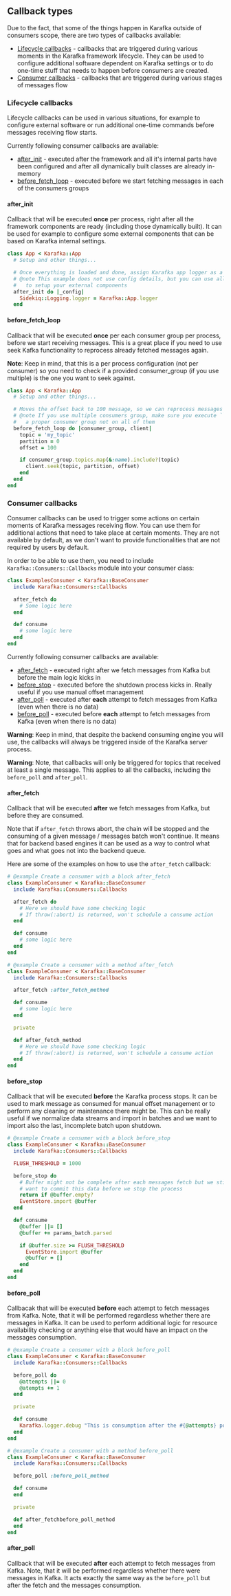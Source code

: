 ## Callback types

Due to the fact, that some of the things happen in Karafka outside of consumers scope, there are two types of callbacks available:

- [Lifecycle callbacks](#lifecycle-callbacks) - callbacks that are triggered during various moments in the Karafka framework lifecycle. They can be used to configure additional software dependent on Karafka settings or to do one-time stuff that needs to happen before consumers are created.
- [Consumer callbacks](#consumer-callbacks) - callbacks that are triggered during various stages of messages flow

### Lifecycle callbacks

Lifecycle callbacks can be used in various situations, for example to configure external software or run additional one-time commands before messages receiving flow starts.

Currently following consumer callbacks are available:

- [after_init](#after_init) - executed after the framework and all it's internal parts have been configured and after all dynamically built classes are already in-memory
- [before_fetch_loop](#before_fetch_loop) - executed before we start fetching messages in each of the consumers groups

#### after_init

Callback that will be executed **once** per process, right after all the framework components are ready (including those dynamically built). It can be used for example to configure some external components that can be based on Karafka internal settings.

```ruby
class App < Karafka::App
  # Setup and other things...

  # Once everything is loaded and done, assign Karafka app logger as a Sidekiq logger
  # @note This example does not use config details, but you can use all the config values
  #   to setup your external components
  after_init do |_config|
    Sidekiq::Logging.logger = Karafka::App.logger
  end
```

#### before_fetch_loop

Callback that will be executed **once** per each consumer group per process, before we start receiving messages. This is a great place if you need to use seek Kafka functionality to reprocess already fetched messages again.

**Note**: Keep in mind, that this is a per process configuration (not per consumer) so you need to check if a provided consumer_group (if you use multiple) is the one you want to seek against.

```ruby
class App < Karafka::App
  # Setup and other things...

  # Moves the offset back to 100 message, so we can reprocess messages again
  # @note If you use multiple consumers group, make sure you execute ```#seek``` on a client of
  #   a proper consumer group not on all of them
  before_fetch_loop do |consumer_group, client|
    topic = 'my_topic'
    partition = 0
    offset = 100

    if consumer_group.topics.map(&:name).include?(topic)
      client.seek(topic, partition, offset)
    end
  end
end
```

### Consumer callbacks

Consumer callbacks can be used to trigger some actions on certain moments of Karafka messages receiving flow. You can use them for additional actions that need to take place at certain moments. They are not available by default, as we don't want to provide functionalities that are not required by users by default.

In order to be able to use them, you need to include ```Karafka::Consumers::Callbacks``` module into your consumer class:

```ruby
class ExamplesConsumer < Karafka::BaseConsumer
  include Karafka::Consumers::Callbacks

  after_fetch do
    # Some logic here
  end

  def consume
    # some logic here
  end
end
```

Currently following consumer callbacks are available:

- [after_fetch](#after_fetch) - executed right after we fetch messages from Kafka but before the main logic kicks in
- [before_stop](#before_stop) - executed before the shutdown process kicks in. Really useful if you use manual offset management
- [after_poll](#after_poll) - executed after **each** attempt to fetch messages from Kafka (even when there is no data)
- [before_poll](#before_poll) - executed before **each** attempt to fetch messages from Kafka (even when there is no data)

**Warning**: Keep in mind, that despite the backend consuming engine you will use, the callbacks will always be triggered inside of the Karafka server process.

**Warning**: Note, that callbacks will only be triggered for topics that received at least a single message. This applies to all the callbacks, including the ```before_poll``` and ```after_poll```.

#### after_fetch

Callback that will be executed **after** we fetch messages from Kafka, but before they are consumed.

Note that if ```after_fetch``` throws abort, the chain will be stopped and the consuming of a given message / messages batch won't continue. It means that for backend based engines it can be used as a way to control what goes and what goes not into the backend queue.

Here are some of the examples on how to use the ```after_fetch``` callback:

```ruby
# @example Create a consumer with a block after_fetch
class ExampleConsumer < Karafka::BaseConsumer
  include Karafka::Consumers::Callbacks

  after_fetch do
    # Here we should have some checking logic
    # If throw(:abort) is returned, won't schedule a consume action
  end

  def consume
    # some logic here
  end
end

# @example Create a consumer with a method after_fetch
class ExampleConsumer < Karafka::BaseConsumer
  include Karafka::Consumers::Callbacks

  after_fetch :after_fetch_method

  def consume
    # some logic here
  end

  private

  def after_fetch_method
    # Here we should have some checking logic
    # If throw(:abort) is returned, won't schedule a consume action
  end
end
```

#### before_stop

Callback that will be executed **before** the Karafka process stops. It can be used to mark message as consumed for manual offset management or to perform any cleaning or maintenance there might be. This can be really useful if we normalize data streams and import in batches and we want to import also the last, incomplete batch upon shutdown.

```ruby
# @example Create a consumer with a block before_stop
class ExampleConsumer < Karafka::BaseConsumer
  include Karafka::Consumers::Callbacks

  FLUSH_THRESHOLD = 1000

  before_stop do
    # Buffer might not be complete after each messages fetch but we still may
    # want to commit this data before we stop the process
    return if @buffer.empty?
    EventStore.import @buffer
  end

  def consume
    @buffer ||= []
    @buffer += params_batch.parsed

    if @buffer.size >= FLUSH_THRESHOLD
      EventStore.import @buffer
      @buffer = []
    end
  end
end
```

#### before_poll

Callbacak that will be executed **before** each attempt to fetch messages from Kafka. Note, that it will be performed regardless whether there are messages in Kafka. It can be used to perform additional logic for resource availability checking or anything else that would have an impact on the messages consumption.

```ruby
# @example Create a consumer with a block before_poll
class ExampleConsumer < Karafka::BaseConsumer
  include Karafka::Consumers::Callbacks

  before_poll do
    @attempts ||= 0
    @atempts += 1
  end

  private

  def consume
    Karafka.logger.debug "This is consumption after the #{@attempts} poll"
  end
end

# @example Create a consumer with a method before_poll
class ExampleConsumer < Karafka::BaseConsumer
  include Karafka::Consumers::Callbacks

  before_poll :before_poll_method

  def consume
  end

  private

  def after_fetchbefore_poll_method
  end
end
```

#### after_poll

Callback that will be executed **after** each attempt to fetch messages from Kafka. Note, that it will be performed regardless whether there were messages in Kafka. It acts exactly the same way as the ```before_poll``` but after the fetch and the messages consumption.
